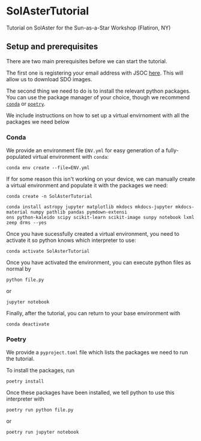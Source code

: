 # SolAsterTutorial

Tutorial on SolAster for the Sun-as-a-Star Workshop (Flatiron, NY)

## Setup and prerequisites

There are two main prerequisites before we can start the tutorial.

The first one is registering your email address with JSOC [here](http://jsoc.stanford.edu/ajax/register_email.html). This will allow us to download SDO images.

The second thing we need to do is to install the relevant python packages. You can use the package manager of your choice, though we recommend [`conda`](https://docs.conda.io/projects/conda/en/stable/user-guide/install/index.html) or [`poetry`](https://python-poetry.org/docs/master/).

We include instructions on how to set up a virtual envirnoment with all the packages we need below

### Conda

We provide an environment file `ENV.yml` for easy generation of a fully-populated virtual environment with `conda`:

```
conda env create --file=ENV.yml
```

If for some reason this isn't working on your device, we can manually create a virtual environment and populate it with the packages we need:

```
conda create -n SolAsterTutorial

conda install astropy jupyter matplotlib mkdocs mkdocs-jupyter mkdocs-material numpy pathlib pandas pymdown-extensi
ons python-kaleido scipy scikit-learn scikit-image sunpy notebook lxml zeep drms --yes
```

Once you have sucessfully created a virtual environment, you need to activate it so python knows which interpreter to use:

```
conda activate SolAsterTutorial
```

Once you have activated the environment, you can execute python files as normal by

```
python file.py
```

or

```
jupyter notebook
```

Finally, after the tutorial, you can return to your base environment with

```
conda deactivate
```

### Poetry

We provide a `pyproject.toml` file which lists the packages we need to run the tutorial.

To install the packages, run

```
poetry install
```

Once these packages have been installed, we tell python to use this interpreter with

```
poetry run python file.py
```

or

```
poetry run jupyter notebook
```
